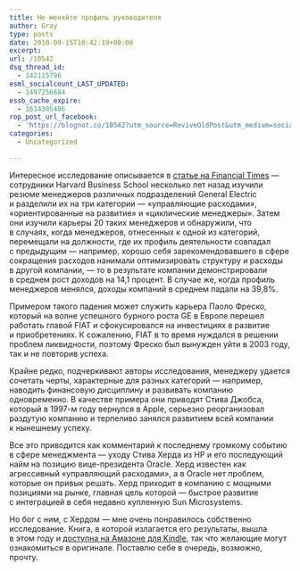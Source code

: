 ```yaml
---
title: Не меняйте профиль руководителя
author: Gray
type: posts
date: 2010-09-15T10:42:19+00:00
excerpt:
url: /10542
dsq_thread_id:
  - 142115796
esml_socialcount_LAST_UPDATED:
  - 1497256684
essb_cache_expire:
  - 1614305486
rop_post_url_facebook:
  - 'https://blognot.co/10542?utm_source=ReviveOldPost&utm_medium=social&utm_campaign=ReviveOldPost'
categories:
  - Uncategorized

---
```








Интересное исследование описывается в&nbsp;<a href="http://www.ft.com/cms/s/0/6aa16c4a-bf60-11df-965a-00144feab49a.html" target="_blank">статье на&nbsp;Financial Times</a>&nbsp;&mdash; сотрудники Harvard Business School несколько лет назад изучили резюме менеджеров различных подразделений General Electric и&nbsp;разделили их&nbsp;на&nbsp;три категории&nbsp;&mdash; &laquo;управляющие расходами&raquo;, &laquo;ориентированные на&nbsp;развитие&raquo; и&nbsp;&laquo;циклические менеджеры&raquo;. Затем они изучили карьеры 20&nbsp;таких менеджеров и&nbsp;обнаружили, что в&nbsp;случаях, когда менеджеров, отнесенных к&nbsp;одной из&nbsp;категорий, перемещали на&nbsp;должности, где их&nbsp;профиль деятельности совпадал с&nbsp;предыдущим&nbsp;&mdash; например, хорошо себя зарекомендовавшего в&nbsp;сфере сокращения расходов нанимали оптимизировать структуру и&nbsp;расходы в&nbsp;другой компании,&nbsp;&mdash; то&nbsp;в&nbsp;результате компании демонстрировали в&nbsp;среднем рост доходов на&nbsp;14,1&nbsp;процент. В&nbsp;случае&nbsp;же, когда профиль менеджеров менялся, доходы компаний в&nbsp;среднем падали на&nbsp;39,8%.

Примером такого падения может служить карьера Паоло Фреско, который на&nbsp;волне успешного бурного роста&nbsp;GE в&nbsp;Европе перешел работать главой FIAT и&nbsp;сфокусировался на&nbsp;инвестициях в&nbsp;развитие и&nbsp;приобретениях. К&nbsp;сожалению, FIAT в&nbsp;то&nbsp;время нуждался в&nbsp;решении проблем ликвидности, поэтому Фреско был вынужден уйти в&nbsp;2003&nbsp;году, так и&nbsp;не&nbsp;повторив успеха.

Крайне редко, подчеркивают авторы исследования, менеджеру удается сочетать черты, характерные для разных категорий&nbsp;&mdash; например, наводить финансовую дисциплину и&nbsp;развивать компанию одновременно. В&nbsp;качестве примера они приводят Стива Джобса, который в&nbsp;<nobr>1997-м</nobr> году вернулся в&nbsp;Apple, серьезно реорганизовал раздутую компанию и&nbsp;терпеливо занялся развитием всей компании к&nbsp;нынешнему успеху.

Все это приводится как комментарий к&nbsp;последнему громкому событию в&nbsp;сфере менеджмента&nbsp;&mdash; уходу Стива Херда из&nbsp;HP и&nbsp;его последующий найм на&nbsp;позицию вице-президента Oracle. Херд известен как агрессивный &laquo;управляющий расходами&raquo;, а&nbsp;в&nbsp;Oracle нет проблем, которые он&nbsp;привык решать. Херд приходит в&nbsp;компанию с&nbsp;мощными позициями на&nbsp;рынке, главная цель которой&nbsp;&mdash; быстрое развитие с&nbsp;интеграцией в&nbsp;себя недавно купленную Sun Microsystems.

Но&nbsp;бог с&nbsp;ним, с&nbsp;Хердом&nbsp;&mdash; мне очень понравилось собственно исследование. Книга, в&nbsp;которой излагается его результаты, вышла в&nbsp;этом году и&nbsp;<a href="http://www.amazon.com/Chasing-Stars-Portability-Performance-ebook/dp/B003TXTC68/ref=tmm_kin_title_0?ie=UTF8&m=A1C7ZQRRSJ8CZZ&qid=1284550699&sr=8-1" target="_blank">доступна на&nbsp;Амазоне для Kindle</a>, так что желающие могут ознакомиться в&nbsp;оригинале. Поставлю себе в&nbsp;очередь, возможно, прочту.